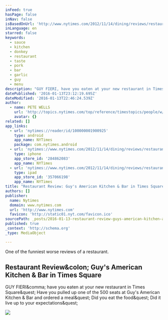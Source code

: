 ```yaml
---
inFeed: true
hasPage: false
inNav: false
isBasedOnUrl: 'http://www.nytimes.com/2012/11/14/dining/reviews/restaurant-review-guys-american-kitchen-bar-in-times-square.html'
inLanguage: en
starred: false
keywords:
  - sauce
  - kitchen
  - donkey
  - restaurant
  - taste
  - pork
  - bar
  - garlic
  - guy
  - menu
description: "GUY FIERI, have you eaten at your new restaurant in Times Square? Have you pulled up one of the 500 seats at Guy's American Kitchen & Bar and ordered a meal? Did you eat the food? Did it live up to your expectations?"
datePublished: '2016-01-13T23:12:19.695Z'
dateModified: '2016-01-13T22:46:24.539Z'
author:
  - name: PETE WELLS
    url: 'http://topics.nytimes.com/top/reference/timestopics/people/w/pete_wells/index.html'
    avatar: {}
related: []
app_links:
  - url: 'nytimes://reader/id/100000001900925'
    type: android
    app_name: NYTimes
    package: com.nytimes.android
  - url: 'nytimes://www.nytimes.com/2012/11/14/dining/reviews/restaurant-review-guys-american-kitchen-bar-in-times-square.html'
    type: iphone
    app_store_id: '284862083'
    app_name: NYTimes
  - url: 'nytimes://www.nytimes.com/2012/11/14/dining/reviews/restaurant-review-guys-american-kitchen-bar-in-times-square.html'
    type: ipad
    app_store_id: '357066198'
    app_name: NYTimes
title: "Restaurant Review: Guy's American Kitchen & Bar in Times Square"
authors: []
publisher:
  name: Nytimes
  domain: www.nytimes.com
  url: 'http://www.nytimes.com'
  favicon: 'http://static01.nyt.com/favicon.ico'
sourcePath: _posts/2016-01-13-restaurant-review-guys-american-kitchen-and-bar-in-times-squ.md
published: true
_context: 'http://schema.org'
_type: MediaObject

---
```

One of the funniest worse reviews of a restaurant. 

<article style=""><h1>Restaurant Review&amp;colon; Guy's American Kitchen &amp; Bar in Times Square</h1><p>GUY FIERI&amp;comma; have you eaten at your new restaurant in Times Square&amp;quest; Have you pulled up one of the 500 seats at Guy's American Kitchen &amp; Bar and ordered a meal&amp;quest; Did you eat the food&amp;quest; Did it live up to your expectations&amp;quest;</p><img src="http://static01.nyt.com/images/2012/11/14/dining/14REST1_SPAN/14REST1_SPAN-superJumbo.jpg" /></article>